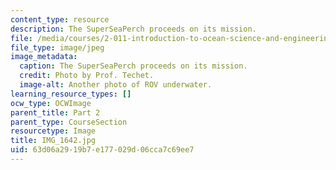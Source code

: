 ```yaml
---
content_type: resource
description: The SuperSeaPerch proceeds on its mission.
file: /media/courses/2-011-introduction-to-ocean-science-and-engineering-spring-2006/63d06a2919b7e177029d06cca7c69ee7_IMG_1642.jpg
file_type: image/jpeg
image_metadata:
  caption: The SuperSeaPerch proceeds on its mission.
  credit: Photo by Prof. Techet.
  image-alt: Another photo of ROV underwater.
learning_resource_types: []
ocw_type: OCWImage
parent_title: Part 2
parent_type: CourseSection
resourcetype: Image
title: IMG_1642.jpg
uid: 63d06a29-19b7-e177-029d-06cca7c69ee7
---
```

